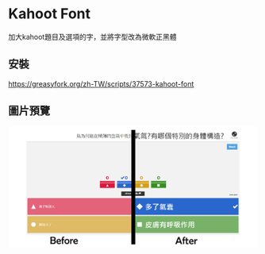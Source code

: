 # Kahoot Font
加大kahoot題目及選項的字，並將字型改為微軟正黑體  
## 安裝
https://greasyfork.org/zh-TW/scripts/37573-kahoot-font

## 圖片預覽
![Preview](https://raw.githubusercontent.com/rogeraabbccdd/kahoot-font/master/KAHOOT.jpg)
